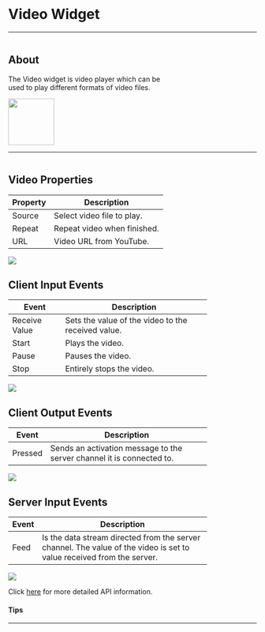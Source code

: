 <!-- Video Widget Help Markdown -->
<link rel="stylesheet" type="text/css" media="all" href="/help/markdown_styles.css"/>
<br>

# Video Widget

___
<div class="column-container">
<div class="column row-container" style="width:65%">


## About
The Video widget is video player which can be used to play different formats of video files.

</div>

<div class="column row-container">
<img src="/images/help/video/video.png" width="93" height="94">
</div>
</div>

___

<div class="column-container">
<div class="column row-container" style="width:80%;">

## Video Properties
| Property | Description |
| -------- | ----------- |
| Source | Select video  file to play. |
| Repeat | Repeat video when finished. | 
| URL | Video URL from YouTube. |

</div>
<div class="column row-container">
<img src="/images/help/video/video_specific.png">
</div>
</div>


<div class="column-container">
<div class="column row-container" style="width:80%;">

## Client Input Events
| Event | Description |
| ----- | ----------- |
| Receive Value | Sets the value of the video to the received value. |
| Start | Plays the video. |
| Pause | Pauses the video. |
| Stop | Entirely stops the video. |

</div>
<div class="column row-container">
<img src="/images/help/video/video_client_input.png">
</div>
</div>


<div class="column-container">
<div class="column row-container" style="width:80%;">

## Client Output Events
| Event | Description |
| ----- | ----------- |
| Pressed | Sends an activation message to the server channel it is connected to. |

</div>
<div class="column row-container">
<img src="/images/help/video/video_client_output.png">
</div>
</div>


<div class="column-container">
<div class="column row-container" style="width:80%;">

## Server Input Events
| Event | Description |
| ----- | ----------- |
| Feed | Is the data stream directed from the server channel. The value of the video is set to value received from the server. |

</div>
<div class="column row-container">
<img src="/images/help/video/video_server_input.png">
</div>
</div>

Click [here](http:www.google.com "API Info") for more detailed API information.

#### Tips
>

---